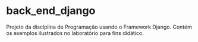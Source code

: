 # back_end_django
Projeto da disciplina de Programação usando o Framework Django. Contém os exemplos ilustrados no laboratório para fins didático.
